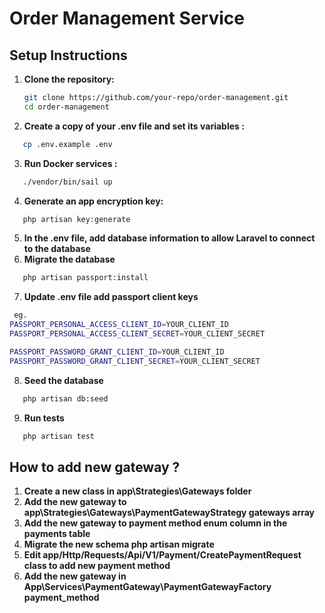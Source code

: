 # Order Management Service

## Setup Instructions

1. **Clone the repository:**
   ```bash
   git clone https://github.com/your-repo/order-management.git
   cd order-management
   ```
2. **Create a copy of your .env file and set its variables :**

```bash
   cp .env.example .env
```

3. **Run Docker services :**

```bash
   ./vendor/bin/sail up
```

4. **Generate an app encryption key:**

```bash
   php artisan key:generate
```

5. **In the .env file, add database information to allow Laravel to connect to the database**
6. **Migrate the database**

```bash
   php artisan passport:install
```

7. **Update .env file add passport client keys**

```bash
 eg.
PASSPORT_PERSONAL_ACCESS_CLIENT_ID=YOUR_CLIENT_ID
PASSPORT_PERSONAL_ACCESS_CLIENT_SECRET=YOUR_CLIENT_SECRET

PASSPORT_PASSWORD_GRANT_CLIENT_ID=YOUR_CLIENT_ID
PASSPORT_PASSWORD_GRANT_CLIENT_SECRET=YOUR_CLIENT_SECRET

```

8. **Seed the database**

```bash
   php artisan db:seed
```

9. **Run tests**

```bash
   php artisan test
```

## How to add new gateway ?

1. **Create a new class in app\Strategies\Gateways folder**
2. **Add the new gateway to app\Strategies\Gateways\PaymentGatewayStrategy gateways array**
3. **Add the new gateway to payment method enum column in the payments table**
4. **Migrate the new schema php artisan migrate**
5. **Edit app/Http/Requests/Api/V1/Payment/CreatePaymentRequest class to add new payment method**
6. **Add the new gateway in App\Services\PaymentGateway\PaymentGatewayFactory payment_method**

